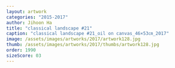```yaml
---
layout: artwork
categories: "2015-2017"
author: Jihoon Ha
title: "classical landscape #21"
caption: "classical landscape #21_oil on canvas_46×53㎝_2017"
image: /assets/images/artworks/2017/artwork128.jpg
thumb: /assets/images/artworks/2017/thumbs/artwork128.jpg
order: 1990
sizeScore: 03
---
```

